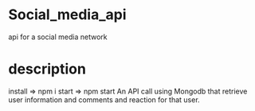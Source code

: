 # Social_media_api
api for a social media network
# description
install => npm i
start => npm start
An API call using Mongodb that retrieve user information and comments and reaction for that user.

